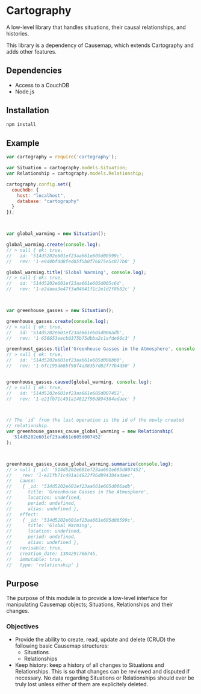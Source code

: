 Cartography
===============================================================================

A low-level library that handles situations, their causal relationships, and
histories.

This library is a dependency of Causemap, which extends Cartography and adds
other features.



Dependencies
-------------------------------------------------------------------------------

- Access to a CouchDB
- Node.js



Installation
-------------------------------------------------------------------------------

```bash
npm install
```



Example
-------------------------------------------------------------------------------

```javascript
var cartography = require('cartography');

var Situation = cartography.models.Situation;
var Relationship = cartography.models.Relationship;

cartography.config.set({
  couchdb: {
    host: "localhost",
    database: "cartography"
  }
});



var global_warming = new Situation();

global_warming.create(console.log);
// > null { ok: true,
//   id: '514d5202e601ef23aa661e605d00599c',
//   rev: '1-e9d4bfdd8fed85f5b0f76875e5c877b8' }

global_warming.title('Global Warming', console.log);
// > null { ok: true,
//   id: '514d5202e601ef23aa661e605d005c6d',
//   rev: '1-e2daea3e47f3a04641f1c2e1d2f8b82c' }



var greenhouse_gasses = new Situation();

greenhouse_gasses.create(console.log);
// > null { ok: true,
//   id: '514d5202e601ef23aa661e605d006adb',
//   rev: '1-656653eecb0375b75dbba2c1afde00c3' }

greenhoust_gasses.title('Greenhouse Gasses in the Atmosphere', console.log);
// > null { ok: true,
//   id: '514d5202e601ef23aa661e605d006bb0',
//   rev: '1-6fc199d68bf98f4a383b7d02f77b4d50' }


greenhouse_gasses.caused(global_warming, console.log);
// > null { ok: true,
//   id: '514d5202e601ef23aa661e605d007452',
//   rev: '1-e21fb71c491a14822f96d894384adaec' }



// The `id` from the last operation is the id of the newly created
// relationship.
var greenhouse_gasses_cause_global_warming = new Relationship(
  '514d5202e601ef23aa661e605d007452'
);



greenhouse_gasses_cause_global_warming.summarize(console.log);
// > null { _id: '514d5202e601ef23aa661e605d007452',
//   _rev: '1-e21fb71c491a14822f96d894384adaec',
//   cause:
//    { _id: '514d5202e601ef23aa661e605d006adb',
//      title: 'Greenhouse Gasses in the Atmosphere',
//      location: undefined,
//      period: undefined,
//      alias: undefined },
//   effect:
//    { _id: '514d5202e601ef23aa661e605d00599c',
//      title: 'Global Warming',
//      location: undefined,
//      period: undefined,
//      alias: undefined },
//   revisable: true,
//   creation_date: 1384291766745,
//   immutable: true,
//   type: 'relationship' }

```



Purpose
-------------------------------------------------------------------------------

The purpose of this module is to provide a low-level interface for manipulating
Causemap objects; Situations, Relationships and their changes.


### Objectives

- Provide the ability to create, read, update and delete (CRUD) the following
  basic Causemap structures:
    - Situations
    - Relationships
- Keep history: keep a history of all changes to Situations and Relationships.
  This is so that changes can be reviewed and disputed if necessary. No data
  regarding Situations or Relationships should ever be truly lost unless either
  of them are explicitely deleted.
